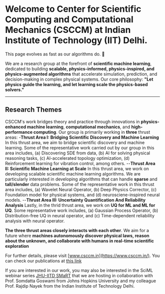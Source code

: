 # Welcome to Center for Scientific Computing and Computational Mechanics (CSCCM) at Indian Institute of Technology (IIT) Delhi.
This page evolves as fast as our algorithms do. 🚀

We are a research group at the forefront of **scientific machine learning**, dedicated to building **scalable, physics-informed, physics-inspired, and physics-augmented algorithms** that accelerate simulation, prediction, and decision-making in complex physical systems. Our core philosophy: **"Let physics guide the learning, and let learning scale the physics-based solvers."**

---

## Research Themes

CSCCM's work bridges theory and practice through innovations in **physics-enhanced machine learning**, **computational mechanics**, and **high-performance computing**. Our group is primarily working in **three** thrust areas:
-**Thrust Area I: Bridging Scientific Discovery and Machine Learning**
In this thrust area, we aim to bridge scientific discovery and machine learning. Some of the representative work carried out by our group in this area includes, (a) Discovering SDE from data, (b) AI for solving physical reasoning tasks, (c) AI-accelerated topology optimization, (d) Reinforcement learning for vibration control, among others.
--**Thrust Area II: Scientific Machine Learning at Scale**
In this thrust area, we work on developing scalable scientific machine learning algorithms. We are particularly interested in developing algorithms that can handle **sparse** and **tall/slender** data problems. Some of the representative work in this thrust area includes, (a) Wavelet Neural Operator, (b) Deep Physics Corrector, (c) Foundation model for physical systems, and (d) neurosciene-inspired neural models.
--**Thrust Area III: Uncertainty Quantification And Reliability Analysis**
Lastly, in the thrid thrust area, we work on **UQ for ML and ML for UQ**. Some representative work includes, (a) Gaussian Process Operator, (b) Distribution-free UQ in neural operator, and (c) Time-dependent reliability analysis with neural operator.

**The three thrust areas closely interacts with each other**. We aim for a future where **machines autonomously discover physical laws, reason about the unknown, and collaborate with humans in real-time scientific exploration**

For further details, please visit [www.csccm.in](https://www.csccm.in/). You can check our publications at [this link](https://scholar.google.com/citations?user=CoYoAQEAAAAJ&hl=en)

If you are interested in our work, you may also be interested in the SciML webinar series [JHU-IITD SMaRT](https://github.com/JHU-IITD-SMaRT) that we are hosting in collaboration with Prof. Somdatta Goswami from Johns Hopkins University and my colleague Prof. Rajdip Nayek from the Indian Institute of Technology Delhi.
